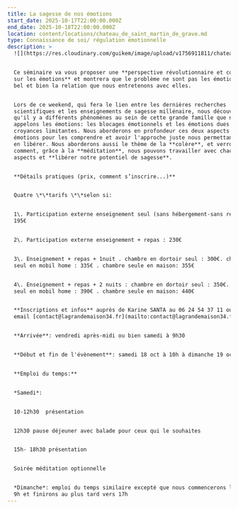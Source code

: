 ```yaml
---
title: La sagesse de nos émotions
start_date: 2025-10-17T22:00:00.000Z
end_date: 2025-10-18T22:00:00.000Z
location: content/locations/chateau_de_saint_martin_de_grave.md
type: Connaissance de soi/ régulation émotionnelle
description: >
  ![](https://res.cloudinary.com/guikem/image/upload/v1756911811/chateau_jyg7ra_d0ai7j.jpg)


  Ce séminaire va vous proposer une **perspective révolutionnaire et complète
  sur les émotions** et montrera que le problème ne sont pas les émotions mais
  bel et bien la relation que nous entretenons avec elles.


  Lors de ce weekend, qui fera le lien entre les dernières recherches
  scientifiques et les enseignements de sagesse millénaire, nous découvrirons
  qu'il y a différents phénomènes au sein de cette grande famille que nous
  appelons les émotions: les blocages émotionnels et les émotions dues aux
  croyances limitantes. Nous aborderons en profondeur ces deux aspects des
  émotions pour les comprendre et avoir l'approche juste nous permettant de nous
  en libérer. Nous aborderons aussi le thème de la **colère**, et verrons
  comment, grâce à la **méditation**, nous pouvons travailler avec chacun de ces
  aspects et **libérer notre potentiel de sagesse**.


  **Détails pratiques (prix, comment s’inscrire...)**


  Quatre \*\*tarifs \*\*selon si:


  1\. Participation externe enseignement seul (sans hébergement-sans repas) :
  195€


  2\. Participation externe enseignement + repas : 230€


  3\. Enseignement + repas + 1nuit . chambre en dortoir seul : 300€. chambre
  seul en mobil home : 335€ . chambre seule en maison: 355€


  4\. Enseignement + repas + 2 nuits : chambre en dortoir seul : 350€. chambre
  seul en mobil home : 390€ . chambre seule en maison: 440€


  **Inscriptions et infos** auprès de Karine SANTA au 06 24 54 37 11 ou par
  email [contact@lagrandemaison34.fr](mailto:contact@lagrandemaison34.fr)


  **Arrivée**: vendredi après-midi ou bien samedi à 9h30


  **Début et fin de l'évènement**: samedi 18 oct à 10h à dimanche 19 oct à 17h


  **Emploi du temps:**


  *Samedi*:


  10-12h30  présentation


  12h30 pause déjeuner avec balade pour ceux qui le souhaites


  15h- 18h30 présentation


  Soirée méditation optionnelle


  *Dimanche*: emploi du temps similaire excepté que nous commencerons le matin à
  9h et finirons au plus tard vers 17h
---
```


